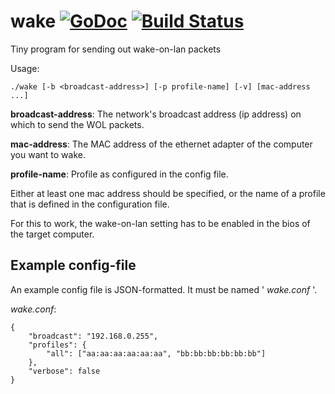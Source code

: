 wake [![GoDoc](https://godoc.org/github.com/cobratbq/wake?status.svg)](https://godoc.org/github.com/cobratbq/wake) [![Build Status](https://travis-ci.org/cobratbq/wake.svg?branch=master)](https://travis-ci.org/cobratbq/wake)
====

Tiny program for sending out wake-on-lan packets

Usage:
~~~
./wake [-b <broadcast-address>] [-p profile-name] [-v] [mac-address ...]
~~~

**broadcast-address**: The network's broadcast address (ip address) on which to send the WOL packets.

**mac-address**: The MAC address of the ethernet adapter of the computer you want to wake.

**profile-name**: Profile as configured in the config file.

Either at least one mac address should be specified, or the name of a profile that is defined in the configuration file.

For this to work, the wake-on-lan setting has to be enabled in the bios of the target computer.


Example config-file
-------------------
An example config file is JSON-formatted. It must be named ' *wake.conf* '.

*wake.conf*:
~~~
{
	"broadcast": "192.168.0.255",
	"profiles": {
		"all": ["aa:aa:aa:aa:aa:aa", "bb:bb:bb:bb:bb:bb"]
	},
	"verbose": false
}
~~~
